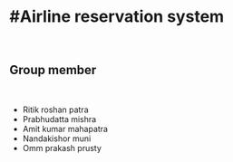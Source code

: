 <h1>#Airline reservation system</h1><br/>
<h2>Group member</h2><br/>
<ul>
<li>Ritik roshan patra</li>
<li>Prabhudatta mishra</li>
<li>Amit kumar mahapatra</li>
<li>Nandakishor muni</li>
<li>Omm prakash prusty</li>
</ul>
